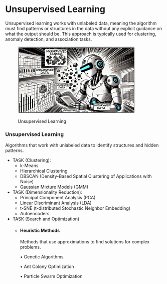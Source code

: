 # Unsupervised Learning

Unsupervised learning works with unlabeled data, meaning the algorithm must find patterns or structures in the data without any explicit guidance on what the output should be. This approach is typically used for clustering, anomaly detection, and association tasks.

<div align="left"><figure><img src="../../../.gitbook/assets/ml-unsupervised-learining-min.png" alt="" width="375"><figcaption><p>Unsupervised Learning</p></figcaption></figure></div>

### Unsupervised Learning

Algorithms that work with unlabeled data to identify structures and hidden patterns.

* TASK (Clustering):
  * k-Means
  * Hierarchical Clustering
  * DBSCAN (Density-Based Spatial Clustering of Applications with Noise)
  * Gaussian Mixture Models (GMM)
* TASK (Dimensionality Reduction):
  * Principal Component Analysis (PCA)
  * Linear Discriminant Analysis (LDA)
  * t-SNE (t-distributed Stochastic Neighbor Embedding)
  * Autoencoders
* TASK (Search and Optimization)
  *   #### Heuristic Methods

      Methods that use approximations to find solutions for complex problems.

      • Genetic Algorithms

      • Ant Colony Optimization

      • Particle Swarm Optimization

